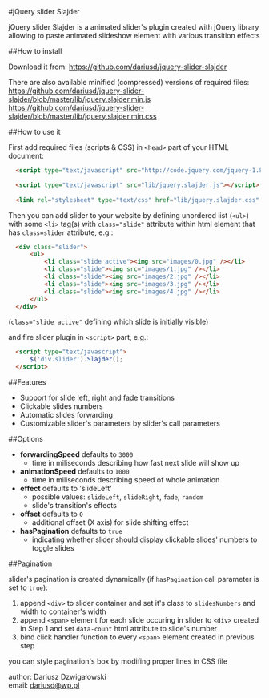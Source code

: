 #jQuery slider Slajder

jQuery slider Slajder is a animated slider's plugin created with jQuery library allowing to paste animated slideshow element with various transition effects

##How to install

Download it from: <https://github.com/dariusd/jquery-slider-slajder>

There are also available minified (compressed) versions of required files:  
<https://github.com/dariusd/jquery-slider-slajder/blob/master/lib/jquery.slajder.min.js>  
<https://github.com/dariusd/jquery-slider-slajder/blob/master/lib/jquery.slajder.min.css>

##How to use it

First add required files (scripts & CSS) in `<head>` part of your HTML document:

```html
  <script type="text/javascript" src="http://code.jquery.com/jquery-1.8.2.min.js"></script>

  <script type="text/javascript" src="lib/jquery.slajder.js"></script>
        
  <link rel="stylesheet" type="text/css" href="lib/jquery.slajder.css" />
```

Then you can add slider to your website by defining unordered list (`<ul>`) with some `<li>` tag(s) with `class="slide"` attribute within html element that has `class=slider` attribute, e.g.:
```html
  <div class="slider">
      <ul>
          <li class="slide active"><img src="images/0.jpg" /></li>
          <li class="slide"><img src="images/1.jpg" /></li>
          <li class="slide"><img src="images/2.jpg" /></li>
          <li class="slide"><img src="images/3.jpg" /></li>
          <li class="slide"><img src="images/4.jpg" /></li>
      </ul>
  </div>
```         
(`class="slide active"` defining which slide is initially visible)

and fire slider plugin in `<script>` part, e.g.:
```html
  <script type="text/javascript">
      $('div.slider').Slajder();
  </script>
```

##Features
* Support for slide left, right and fade transitions
* Clickable slides numbers
* Automatic slides forwarding
* Customizable slider's parameters by slider's call parameters

##Options
* **forwardingSpeed** defaults to `3000`
  * time in miliseconds describing how fast next slide will show up
* **animationSpeed** defaults to `1000`
  * time in miliseconds describing speed of whole animation
* **effect** defaults to 'slideLeft'
  * possible values: `slideLeft`, `slideRight`, `fade`, `random`
  * slide's transition's effects
* **offset** defaults to `0`
  * additional offset (X axis) for slide shifting effect
* **hasPagination** defaults to `true`
  * indicating whether slider should display clickable slides' numbers to toggle slides

##Pagination

slider's pagination is created dynamically (if `hasPagination` call parameter is set to `true`):  
1. append `<div>` to slider container and set it's class to `slidesNumbers` and width to container's width  
2. append `<span>` element for each slide occuring in slider to `<div>` created in Step 1 and set `data-count` html attribute to slide's number  
3. bind click handler function to every `<span>` element created in previous step  

you can style pagination's box by modifing proper lines in CSS file  


author: Dariusz Dzwigałowski  
email: dariusd@wp.pl